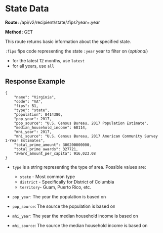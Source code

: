 # State Data

**Route:** /api/v2/recipient/state/:fips?year=:year

**Method:** GET

This route returns basic information about the specified state.

`:fips` fips code representing the state
`:year` year to filter on (*optional*)
* for the latest 12 months, use `latest`
* for all years, use `all`

## Response Example

```
{
    "name": "Virginia",
    "code": "VA",
    "fips": 51,
    "type": "state",
    "population": 8414380,
    "pop_year": 2017,
    "pop_source": "U.S. Census Bureau, 2017 Population Estimate",
    "median_household_income": 68114,
    "mhi_year": 2017,
    "mhi_source": "U.S. Census Bureau, 2017 American Community Survey 1-Year Estimates",
    "total_prime_amount": 300200000000,
    "total_prime_awards": 327721,
    "award_amount_per_capita": 916,023.08
}
```

* `type` is a string representing the type of area. Possible values are:
    * `state` - Most common type
    *  `district` - Specifically for District of Columbia
    *  `territory`- Guam, Puerto Rico, etc.

* `pop_year`: The year the population is based on
* `pop_source`: The source the population is based on
* `mhi_year`: The year the median household income is based on
* `mhi_source`: The source the median household income is based on